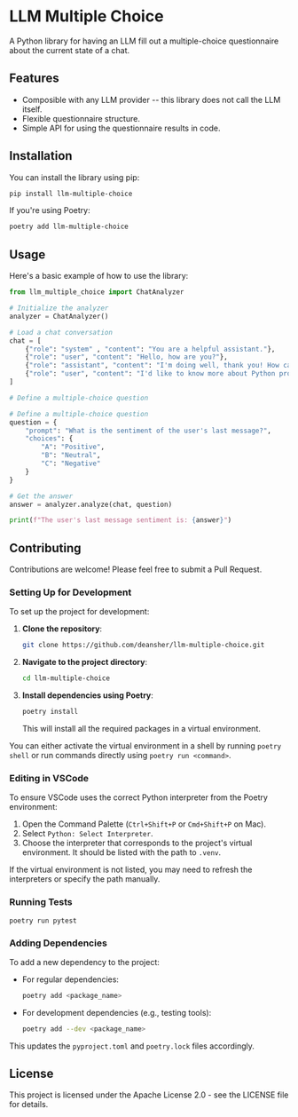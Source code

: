 # LLM Multiple Choice

A Python library for having an LLM fill out a multiple-choice questionnaire about the current state of a chat.

## Features

- Composible with any LLM provider -- this library does not call the LLM itself.
- Flexible questionnaire structure.
- Simple API for using the questionnaire results in code.

## Installation

You can install the library using pip:

```bash
pip install llm-multiple-choice
```

If you're using Poetry:

```bash
poetry add llm-multiple-choice
```

## Usage

Here's a basic example of how to use the library:

```python
from llm_multiple_choice import ChatAnalyzer

# Initialize the analyzer
analyzer = ChatAnalyzer()

# Load a chat conversation
chat = [
    {"role": "system" , "content": "You are a helpful assistant."},
    {"role": "user", "content": "Hello, how are you?"},
    {"role": "assistant", "content": "I'm doing well, thank you! How can I assist you today?"},
    {"role": "user", "content": "I'd like to know more about Python programming."},
]

# Define a multiple-choice question

# Define a multiple-choice question
question = {
    "prompt": "What is the sentiment of the user's last message?",
    "choices": {
        "A": "Positive",
        "B": "Neutral",
        "C": "Negative"
    }
}

# Get the answer
answer = analyzer.analyze(chat, question)

print(f"The user's last message sentiment is: {answer}")
```

## Contributing

Contributions are welcome! Please feel free to submit a Pull Request.

### Setting Up for Development

To set up the project for development:

1. **Clone the repository**:

   ```bash
   git clone https://github.com/deansher/llm-multiple-choice.git
   ```

2. **Navigate to the project directory**:

   ```bash
   cd llm-multiple-choice
   ```

3. **Install dependencies using Poetry**:

   ```bash
   poetry install
   ```

   This will install all the required packages in a virtual environment.

You can either activate the virtual environment in a shell by running `poetry shell` 
or run commands directly using `poetry run <command>`.

### Editing in VSCode

To ensure VSCode uses the correct Python interpreter from the Poetry environment:

1. Open the Command Palette (`Ctrl+Shift+P` or `Cmd+Shift+P` on Mac).
2. Select `Python: Select Interpreter`.
3. Choose the interpreter that corresponds to the project's virtual environment. It should be listed with the path to `.venv`.

If the virtual environment is not listed, you may need to refresh the interpreters or specify the path manually.

### Running Tests

`poetry run pytest`

### Adding Dependencies

To add a new dependency to the project:

- For regular dependencies:

  ```bash
  poetry add <package_name>
  ```

- For development dependencies (e.g., testing tools):

  ```bash
  poetry add --dev <package_name>
  ```

This updates the `pyproject.toml` and `poetry.lock` files accordingly.

## License

This project is licensed under the Apache License 2.0 - see the LICENSE file for details.
